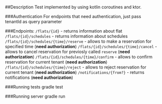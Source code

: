 ##Description
Test implemented by using kotlin coroutines and ktor.

###Authentication
For endpoints that need authentication, just pass tenantId as query parameter 

###Endpoints: 
`/flats/{id}` - returns information about flat
`/flats/{id}/schedules` - returns information about schedules
`/flats/{id}/schedules/{time}/reserve` - allows to make a reservation for specified time (**need authorization**)
`/flats/{id}/schedules/{time}/cancel` - allows to cancel reservation for previosly called `reserve` (**need authorization**)
`/flats/{id}/schedules/{time}/confirm` - allows to confirm reservation for current tenant (**need authorization**)
`/flats/{id}/schedules/{time}/reject` - allows to reject reservation for current tenant (**need authorization**)
`/notifications/{from?}` - returns notifications (**need authorization**)

###Running tests
gradle test

###Running server
gradle run